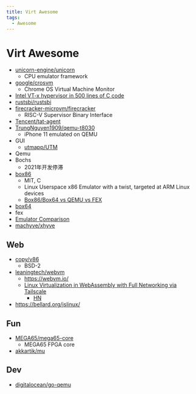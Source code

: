```yaml
---
title: Virt Awesome
tags:
  - Awesome
---
```


# Virt Awesome

- [unicorn-engine/unicorn](https://github.com/unicorn-engine/unicorn)
  - CPU emulator framework
- [google/crosvm](https://github.com/google/crosvm)
  - Chrome OS Virtual Machine Monitor
- [Intel VT-x hypervisor in 500 lines of C code](https://ionescu007.github.io/SimpleVisor/)
- [rustsbi/rustsbi](https://github.com/rustsbi/rustsbi)
- [firecracker-microvm/firecracker](https://github.com/firecracker-microvm/firecracker)
  - RISC-V Supervisor Binary Interface
- [Tencent/tat-agent](https://github.com/Tencent/tat-agent)
- [TrungNguyen1909/qemu-t8030](https://github.com/TrungNguyen1909/qemu-t8030)
  - iPhone 11 emulated on QEMU
- GUI
  - [utmapp/UTM](https://github.com/utmapp/UTM)
- Qemu
- Bochs
  - 2021年开发停滞
- [box86](https://github.com/ptitSeb/box86)
  - MIT, C
  - Linux Userspace x86 Emulator with a twist, targeted at ARM Linux devices
  - [Box86/Box64 vs QEMU vs FEX](https://box86.org/2022/03/box86-box64-vs-qemu-vs-fex-vs-rosetta2/)
- [box64](https://github.com/ptitSeb/box64)
- fex
- [Emulator Comparison](https://wiki.osdev.org/Emulator_Comparison)
- [machyve/xhyve](https://github.com/machyve/xhyve)
## Web
- [copy/v86](https://github.com/copy/v86)
  - BSD-2
- [leaningtech/webvm](https://github.com/leaningtech/webvm)
  - https://webvm.io/
  - [Linux Virtualization in WebAssembly with Full Networking via Tailscale](https://leaningtech.com/webvm-virtual-machine-with-networking-via-tailscale/)
    - [HN](https://news.ycombinator.com/item?id=33116245)
- https://bellard.org/jslinux/

## Fun

- [MEGA65/mega65-core](https://github.com/MEGA65/mega65-core)
  - MEGA65 FPGA core
- [akkartik/mu](https://github.com/akkartik/mu)

## Dev

- [digitalocean/go-qemu](https://github.com/digitalocean/go-qemu)
